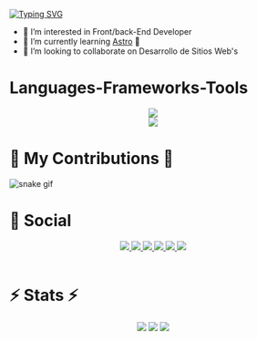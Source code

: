 [![Typing SVG](https://readme-typing-svg.demolab.com?font=Jost&weight=900&size=50&pause=1000&width=1000&height=90&lines=Hi!+I'm+Letalandroid+%F0%9F%91%A8%E2%80%8D%F0%9F%92%BB;Welcome+to+my+profile+%F0%9F%91%8B)](https://git.io/typing-svg)

- 👀 I’m interested in Front/back-End Developer
- 🌱 I’m currently learning [Astro](https://astro.build/) 🚀
- 💞️ I’m looking to collaborate on Desarrollo de Sitios Web's

# Languages-Frameworks-Tools
<div align="center">
  <a href="https://skillicons.dev">
    <img src="https://skillicons.dev/icons?i=react,python,tensorflow,java,typescript,sass,express,flask,mysql,firebase,php,mongodb" />
  </a>
</div>
<div align="center">
  <a href="https://skillicons.dev">
    <img src="https://skillicons.dev/icons?i=git,github,docker,linux,vim&perline=12" />
  </a>
</div>

# 🐍 My Contributions 🐍
![snake gif](https://github.com/letalandroid/letalandroid/blob/output/github-contribution-grid-snake.gif)

# 💼 Social
<div align="center">
  <a href="https://letalandroid.vercel.app" target="_blank">
    <img src="https://img.shields.io/badge/Portfolio-255E63?style=for-the-badge&logo=About.me&logoColor=white" />
  </a>
  <a href="https://www.linkedin.com/in/letalandroid/" target="_blank">
    <img src="https://img.shields.io/badge/LinkedIn-0077B5?style=for-the-badge&logo=linkedin&logoColor=white" />
  </a>
  <a href="https://twitter.com/letalandroid" target="_blank">
    <img src="https://img.shields.io/badge/Twitter-1DA1F2?style=for-the-badge&logo=twitter&logoColor=white" />
  </a>
  <a href="https://www.instagram.com/carlosj_mm/" target="_blank">
    <img src="https://img.shields.io/badge/Instagram-E4405F?style=for-the-badge&logo=instagram&logoColor=white" />
  </a>
  <a href="https://www.twitch.tv/letalandroid" target="_blank">
    <img src="https://img.shields.io/badge/Twitch-9146FF?style=for-the-badge&logo=twitch&logoColor=white" />
  </a>
  <a href="https://www.youtube.com/@letalandroid" target="_blank">
    <img src="https://img.shields.io/badge/YouTube-FF0000?style=for-the-badge&logo=youtube&logoColor=white" />
  </a>
</div>
<br>

# ⚡ Stats ⚡
<div align="center">
  <img src="https://github-readme-stats.vercel.app/api/top-langs/?username=letalandroid&layout=compact&theme=tokyonight" />
  <img src="https://github-readme-stats.vercel.app/api?username=letalandroid&show_icons=true&theme=tokyonight#gh-dark-mode-only" />
  <img src="https://streak-stats.demolab.com?user=letalandroid&theme=tokyonight" />
</div>
<br />

<!-- <img src="https://letalandroid.vercel.app/img/large_img.jpg" width="100%"> --->

<!---
Letalandroid/Letalandroid is a ✨ special ✨ repository because its `README.md` (this file) appears on your GitHub profile.
You can click the Preview link to take a look at your changes.
--->
